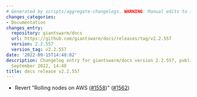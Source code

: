 ```yaml
---
# Generated by scripts/aggregate-changelogs. WARNING: Manual edits to this files will be overwritten.
changes_categories:
- Documentation
changes_entry:
  repository: giantswarm/docs
  url: https://github.com/giantswarm/docs/releases/tag/v2.2.557
  version: 2.2.557
  version_tag: v2.2.557
date: '2022-09-15T14:48:02'
description: Changelog entry for giantswarm/docs version 2.2.557, published on 15
  September 2022, 14:48
title: docs release v2.2.557
---
```


- Revert "Rolling nodes on AWS ([#1558](https://github.com/giantswarm/docs/pull/1558))" ([#1562](https://github.com/giantswarm/docs/pull/1562))
